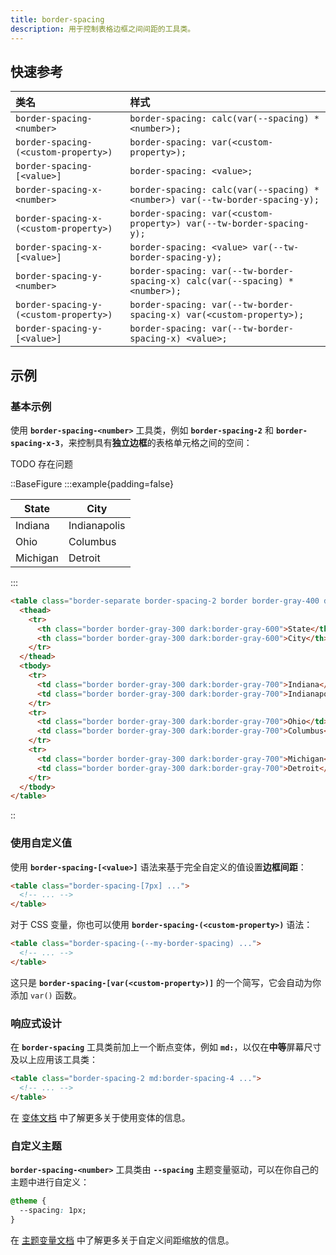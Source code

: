 ```yaml
---
title: border-spacing
description: 用于控制表格边框之间间距的工具类。
---
```


## 快速参考

| 类名                                      | 样式                                                                 |
| :---------------------------------------- | :------------------------------------------------------------------- |
| `border-spacing-<number>`                 | `border-spacing: calc(var(--spacing) * <number>);`                    |
| `border-spacing-(<custom-property>)`      | `border-spacing: var(<custom-property>);`                            |
| `border-spacing-[<value>]`                | `border-spacing: <value>;`                                           |
| `border-spacing-x-<number>`               | `border-spacing: calc(var(--spacing) * <number>) var(--tw-border-spacing-y);` |
| `border-spacing-x-(<custom-property>)`    | `border-spacing: var(<custom-property>) var(--tw-border-spacing-y);` |
| `border-spacing-x-[<value>]`              | `border-spacing: <value> var(--tw-border-spacing-y);`                |
| `border-spacing-y-<number>`               | `border-spacing: var(--tw-border-spacing-x) calc(var(--spacing) * <number>);` |
| `border-spacing-y-(<custom-property>)`    | `border-spacing: var(--tw-border-spacing-x) var(<custom-property>);` |
| `border-spacing-y-[<value>]`              | `border-spacing: var(--tw-border-spacing-x) <value>;`                |

## 示例

### 基本示例

使用 **`border-spacing-<number>`** 工具类，例如 **`border-spacing-2`** 和 **`border-spacing-x-3`**，来控制具有**独立边框**的表格单元格之间的空间：

TODO 存在问题

::BaseFigure
:::example{padding=false}
<div class="px-4 py-8 sm:px-8">
  <table class="w-full border-separate border-spacing-2 border border-gray-400 bg-white text-sm dark:border-gray-500 dark:bg-gray-800">
    <thead class="bg-gray-50 dark:bg-gray-700">
      <tr>
        <th class="w-1/2 border border-gray-300 p-4 text-left font-semibold text-gray-900 dark:border-gray-600 dark:text-gray-200">
          State
        </th>
        <th class="w-1/2 border border-gray-300 p-4 text-left font-semibold text-gray-900 dark:border-gray-600 dark:text-gray-200">
          City
        </th>
      </tr>
    </thead>
    <tbody>
      <tr>
        <td class="border border-gray-300 p-4 text-gray-500 dark:border-gray-700 dark:text-gray-400">
          Indiana
        </td>
        <td class="border border-gray-300 p-4 text-gray-500 dark:border-gray-700 dark:text-gray-400">
          Indianapolis
        </td>
      </tr>
      <tr>
        <td class="border border-gray-300 p-4 text-gray-500 dark:border-gray-700 dark:text-gray-400">Ohio</td>
        <td class="border border-gray-300 p-4 text-gray-500 dark:border-gray-700 dark:text-gray-400">
          Columbus
        </td>
      </tr>
      <tr>
        <td class="border border-gray-300 p-4 text-gray-500 dark:border-gray-700 dark:text-gray-400">
          Michigan
        </td>
        <td class="border border-gray-300 p-4 text-gray-500 dark:border-gray-700 dark:text-gray-400">
          Detroit
        </td>
      </tr>
    </tbody>
  </table>
</div>
:::

```html
<table class="border-separate border-spacing-2 border border-gray-400 dark:border-gray-500">
  <thead>
    <tr>
      <th class="border border-gray-300 dark:border-gray-600">State</th>
      <th class="border border-gray-300 dark:border-gray-600">City</th>
    </tr>
  </thead>
  <tbody>
    <tr>
      <td class="border border-gray-300 dark:border-gray-700">Indiana</td>
      <td class="border border-gray-300 dark:border-gray-700">Indianapolis</td>
    </tr>
    <tr>
      <td class="border border-gray-300 dark:border-gray-700">Ohio</td>
      <td class="border border-gray-300 dark:border-gray-700">Columbus</td>
    </tr>
    <tr>
      <td class="border border-gray-300 dark:border-gray-700">Michigan</td>
      <td class="border border-gray-300 dark:border-gray-700">Detroit</td>
    </tr>
  </tbody>
</table>
```
::

### 使用自定义值

使用 **`border-spacing-[<value>]`** 语法来基于完全自定义的值设置**边框间距**：

```html
<table class="border-spacing-[7px] ...">
  <!-- ... -->
</table>
```

对于 CSS 变量，你也可以使用 **`border-spacing-(<custom-property>)`** 语法：

```html
<table class="border-spacing-(--my-border-spacing) ...">
  <!-- ... -->
</table>
```

这只是 **`border-spacing-[var(<custom-property>)]`** 的一个简写，它会自动为你添加 `var()` 函数。

### 响应式设计

在 **`border-spacing`** 工具类前加上一个断点变体，例如 **`md:`**，以仅在**中等**屏幕尺寸及以上应用该工具类：

```html
<table class="border-spacing-2 md:border-spacing-4 ...">
  <!-- ... -->
</table>
```

在 [变体文档](https://tailwindcss.com/docs/hover-focus-and-other-states%23variants) 中了解更多关于使用变体的信息。

### 自定义主题

**`border-spacing-<number>`** 工具类由 **`--spacing`** 主题变量驱动，可以在你自己的主题中进行自定义：

```css {2}
@theme {
  --spacing: 1px; 
}
```

在 [主题变量文档](https://tailwindcss.com/docs/customizing-spacing%23theme-variable) 中了解更多关于自定义间距缩放的信息。

